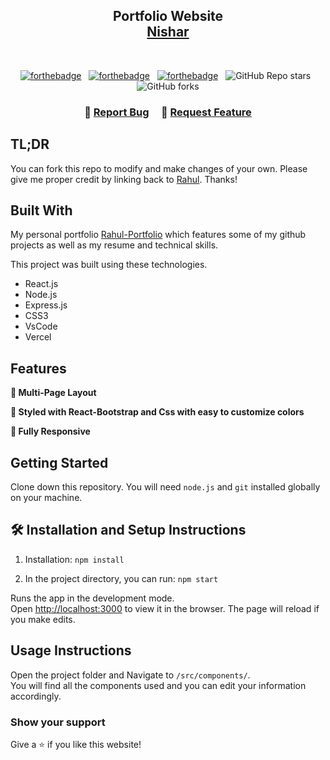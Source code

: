 <h2 align="center">
  Portfolio Website<br/>
  <a href="https://rahul-75.vercel.app/" target="_blank">Nishar</a>
</h2>
<div align="center">
  <!-- <img alt="Demo" src="./Images/readm.png" /> -->
</div>

<br/>

<center>

[![forthebadge](https://forthebadge.com/images/badges/built-with-love.svg)](https://forthebadge.com) &nbsp;
[![forthebadge](https://forthebadge.com/images/badges/made-with-javascript.svg)](https://forthebadge.com) &nbsp;
[![forthebadge](https://forthebadge.com/images/badges/open-source.svg)](https://forthebadge.com) &nbsp;
![GitHub Repo stars](https://img.shields.io/github/stars/rahul754/Portfolio?color=red&logo=github&style=for-the-badge) &nbsp;
![GitHub forks](https://img.shields.io/github/forks/rahul754/Portfolio?color=red&logo=github&style=for-the-badge)

</center>

<h3 align="center">
    🔹
    <a href="https://github.com/rahul754/Portfolio/issues">Report Bug</a> &nbsp; &nbsp;
    🔹
    <a href="https://github.com/rahul754/Portfolio/issues">Request Feature</a>
</h3>

## TL;DR

You can fork this repo to modify and make changes of your own. Please give me proper credit by linking back to [Rahul](https://github.com/rahul754/Portfolio). Thanks!

## Built With

My personal portfolio <a href="https://rahul-75.vercel.app/" target="_blank">Rahul-Portfolio</a> which features some of my github projects as well as my resume and technical skills.<br/>

This project was built using these technologies.

- React.js
- Node.js
- Express.js
- CSS3
- VsCode
- Vercel

## Features

**📖 Multi-Page Layout**

**🎨 Styled with React-Bootstrap and Css with easy to customize colors**

**📱 Fully Responsive**

## Getting Started

Clone down this repository. You will need `node.js` and `git` installed globally on your machine.

## 🛠 Installation and Setup Instructions

1. Installation: `npm install`

2. In the project directory, you can run: `npm start`

Runs the app in the development mode.\
Open [http://localhost:3000](http://localhost:3000) to view it in the browser.
The page will reload if you make edits.

## Usage Instructions

Open the project folder and Navigate to `/src/components/`. <br/>
You will find all the components used and you can edit your information accordingly.

### Show your support

Give a ⭐ if you like this website!


